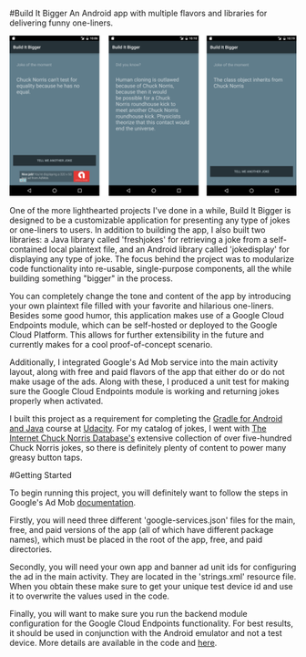#Build It Bigger
An Android app with multiple flavors and libraries for delivering funny one-liners.

![Build It Bigger Preview Image](/Build_It_Bigger_Preview_Image.png?raw=true)

One of the more lighthearted projects I've done in a while, Build It Bigger is designed to be a customizable application for presenting any type of jokes or one-liners to users. In addition to building the app, I also built two libraries: a Java library called 'freshjokes' for retrieving a joke from a self-contained local plaintext file, and an Android library called 'jokedisplay' for displaying any type of joke. The focus behind the project was to modularize code functionality into re-usable, single-purpose components, all the while building something "bigger" in the process. 

You can completely change the tone and content of the app by introducing your own plaintext file filled with your favorite and hilarious one-liners. Besides some good humor, this application makes use of a Google Cloud Endpoints module, which can be self-hosted or deployed to the Google Cloud Platform. This allows for further extensibility in the future and currently makes for a cool proof-of-concept scenario. 

Additionally, I integrated Google's Ad Mob service into the main activity layout, along with free and paid flavors of the app that either do or do not make usage of the ads. Along with these, I produced a unit test for making sure the Google Cloud Endpoints module is working and returning jokes properly when activated.  

I built this project as a requirement for completing the [Gradle for Android and Java](https://www.udacity.com/course/gradle-for-android-and-java--ud867) course at [Udacity](https://www.udacity.com/). For my catalog of jokes, I went with [The Internet Chuck Norris Database's](http://www.icndb.com/) extensive collection of over five-hundred Chuck Norris jokes, so there is definitely plenty of content to power many greasy button taps.

#Getting Started

To begin running this project, you will definitely want to follow the steps in Google's Ad Mob [documentation](https://firebase.google.com/docs/admob/android/quick-start). 

Firstly, you will need three different 'google-services.json' files for the main, free, and paid versions of the app (all of which have different package names), which must be placed in the root of the app, free, and paid directories.

Secondly, you will need your own app and banner ad unit ids for configuring the ad in the main activity. They are located in the 'strings.xml' resource file. When you obtain these make sure to get your unique test device id and use it to overwrite the values used in the code.

Finally, you will want to make sure you run the backend module configuration for the Google Cloud Endpoints functionality. For best results, it should be used in conjunction with the Android emulator and not a test device. More details are available in the code and [here](https://github.com/GoogleCloudPlatform/gradle-appengine-templates/tree/master/HelloEndpoints).
